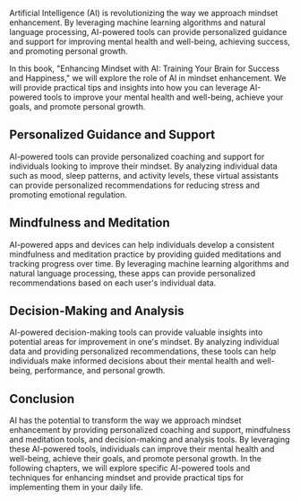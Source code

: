
Artificial Intelligence (AI) is revolutionizing the way we approach mindset enhancement. By leveraging machine learning algorithms and natural language processing, AI-powered tools can provide personalized guidance and support for improving mental health and well-being, achieving success, and promoting personal growth.

In this book, "Enhancing Mindset with AI: Training Your Brain for Success and Happiness," we will explore the role of AI in mindset enhancement. We will provide practical tips and insights into how you can leverage AI-powered tools to improve your mental health and well-being, achieve your goals, and promote personal growth.

Personalized Guidance and Support
---------------------------------

AI-powered tools can provide personalized coaching and support for individuals looking to improve their mindset. By analyzing individual data such as mood, sleep patterns, and activity levels, these virtual assistants can provide personalized recommendations for reducing stress and promoting emotional regulation.

Mindfulness and Meditation
--------------------------

AI-powered apps and devices can help individuals develop a consistent mindfulness and meditation practice by providing guided meditations and tracking progress over time. By leveraging machine learning algorithms and natural language processing, these apps can provide personalized recommendations based on each user's individual data.

Decision-Making and Analysis
----------------------------

AI-powered decision-making tools can provide valuable insights into potential areas for improvement in one's mindset. By analyzing individual data and providing personalized recommendations, these tools can help individuals make informed decisions about their mental health and well-being, performance, and personal growth.

Conclusion
----------

AI has the potential to transform the way we approach mindset enhancement by providing personalized coaching and support, mindfulness and meditation tools, and decision-making and analysis tools. By leveraging these AI-powered tools, individuals can improve their mental health and well-being, achieve their goals, and promote personal growth. In the following chapters, we will explore specific AI-powered tools and techniques for enhancing mindset and provide practical tips for implementing them in your daily life.
